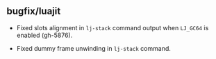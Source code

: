 ## bugfix/luajit

* Fixed slots alignment in `lj-stack` command output when `LJ_GC64` is enabled
  (gh-5876).
  
* Fixed dummy frame unwinding in `lj-stack` command.

